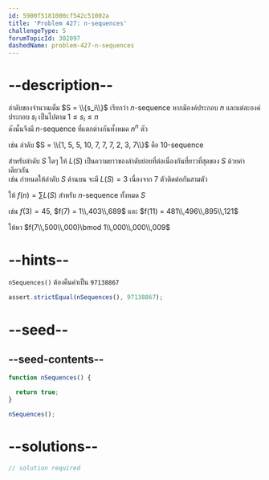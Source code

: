 ```yaml
---
id: 5900f5181000cf542c51002a
title: 'Problem 427: n-sequences'
challengeType: 5
forumTopicId: 302097
dashedName: problem-427-n-sequences
---
```


# --description--

ลำดับของจำนวนเต็ม $S = \\{s_i\\}$ เรียกว่า $n$-sequence หากมีองค์ประกอบ $n$ และแต่ละองค์ประกอบ $s_i$ เป็นไปตาม $1 ≤ s_i ≤ n$  
ดังนั้นจึงมี $n$-sequence ที่แตกต่างกันทั้งหมด $n^n$ ตัว

เช่น ลำดับ $S = \\{1, 5, 5, 10, 7, 7, 7, 2, 3, 7\\}$ คือ 10-sequence

สำหรับลำดับ $S$ ใดๆ ให้ $L(S)$ เป็นความยาวของลำดับย่อยที่ต่อเนื่องกันที่ยาวที่สุดของ $S$ ด้วยค่าเดียวกัน  
เช่น กำหนดให้ลำดับ $S$ ด้านบน จะมี $L(S) = 3$ เนื่องจาก 7 ตัวติดต่อกันสามตัว

ให้ $f(n) = \sum L(S)$ สำหรับ $n$-sequence ทั้งหมด $S$

เช่น $f(3) = 45$, $f(7) = 1\\,403\\,689$ และ $f(11) = 481\\,496\\,895\\,121$

ให้หา $f(7\\,500\\,000)\bmod 1\\,000\\,000\\,009$

# --hints--

`nSequences()` ต้องคืนค่าเป็น `97138867`

```js
assert.strictEqual(nSequences(), 97138867);
```

# --seed--

## --seed-contents--

```js
function nSequences() {

  return true;
}

nSequences();
```

# --solutions--

```js
// solution required
```
